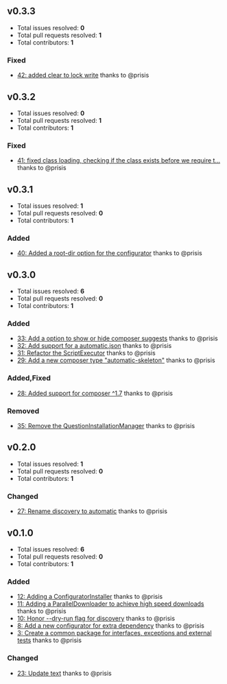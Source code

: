 ## v0.3.3

- Total issues resolved: **0**
- Total pull requests resolved: **1**
- Total contributors: **1**

### Fixed

 - [42: added clear to lock write](https://github.com/narrowspark/automatic/pull/42) thanks to @prisis

## v0.3.2

- Total issues resolved: **0**
- Total pull requests resolved: **1**
- Total contributors: **1**

### Fixed

 - [41: fixed class loading, checking if the class exists before we require t&hellip;](https://github.com/narrowspark/automatic/pull/41) thanks to @prisis

## v0.3.1

- Total issues resolved: **1**
- Total pull requests resolved: **0**
- Total contributors: **1**

### Added

 - [40: Added a root-dir option for the configurator](https://github.com/narrowspark/automatic/issues/40) thanks to @prisis

## v0.3.0

- Total issues resolved: **6**
- Total pull requests resolved: **0**
- Total contributors: **1**

### Added

 - [33: Add a option to show or hide composer suggests](https://github.com/narrowspark/automatic/issues/33) thanks to @prisis
 - [32: Add support for a automatic.json](https://github.com/narrowspark/automatic/issues/32) thanks to @prisis
 - [31: Refactor the ScriptExecutor](https://github.com/narrowspark/automatic/issues/31) thanks to @prisis
 - [29: Add a new composer type &quot;automatic-skeleton&quot;](https://github.com/narrowspark/automatic/issues/29) thanks to @prisis

### Added,Fixed

 - [28: Added support for composer ^1.7](https://github.com/narrowspark/automatic/issues/28) thanks to @prisis

### Removed

 - [35: Remove the QuestionInstallationManager](https://github.com/narrowspark/automatic/issues/35) thanks to @prisis

## v0.2.0

- Total issues resolved: **1**
- Total pull requests resolved: **0**
- Total contributors: **1**

### Changed

 - [27: Rename discovery to automatic](https://github.com/narrowspark/automatic/issues/27) thanks to @prisis

## v0.1.0

- Total issues resolved: **6**
- Total pull requests resolved: **0**
- Total contributors: **1**

### Added

 - [12: Adding a ConfiguratorInstaller](https://github.com/narrowspark/automatic/issues/12) thanks to @prisis
 - [11: Adding a ParallelDownloader to achieve high speed downloads](https://github.com/narrowspark/automatic/issues/11) thanks to @prisis
 - [10: Honor --dry-run flag for discovery](https://github.com/narrowspark/automatic/issues/10) thanks to @prisis
 - [8: Add a new configurator for extra dependency](https://github.com/narrowspark/automatic/issues/8) thanks to @prisis
 - [3: Create a common package for interfaces, exceptions and external tests](https://github.com/narrowspark/automatic/issues/3) thanks to @prisis

### Changed

 - [23: Update text](https://github.com/narrowspark/automatic/issues/23) thanks to @prisis
